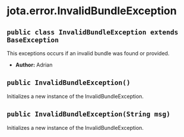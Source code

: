 # jota.error.InvalidBundleException

## `public class InvalidBundleException extends BaseException`

This exceptions occurs if an invalid bundle was found or provided.

 * **Author:** Adrian

## `public InvalidBundleException()`

Initializes a new instance of the InvalidBundleException.

## `public InvalidBundleException(String msg)`

Initializes a new instance of the InvalidBundleException.
